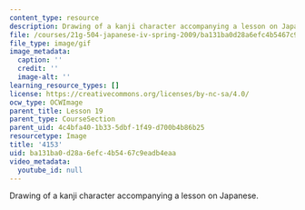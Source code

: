 ```yaml
---
content_type: resource
description: Drawing of a kanji character accompanying a lesson on Japanese.
file: /courses/21g-504-japanese-iv-spring-2009/ba131ba0d28a6efc4b5467c9eadb4eaa_4153.gif
file_type: image/gif
image_metadata:
  caption: ''
  credit: ''
  image-alt: ''
learning_resource_types: []
license: https://creativecommons.org/licenses/by-nc-sa/4.0/
ocw_type: OCWImage
parent_title: Lesson 19
parent_type: CourseSection
parent_uid: 4c4bfa40-1b33-5dbf-1f49-d700b4b86b25
resourcetype: Image
title: '4153'
uid: ba131ba0-d28a-6efc-4b54-67c9eadb4eaa
video_metadata:
  youtube_id: null
---
```

Drawing of a kanji character accompanying a lesson on Japanese.